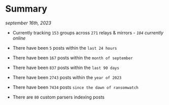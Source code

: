 
# Summary
_september 16th, 2023_

- Currently tracking `153` groups across `271` relays & mirrors - _`104` currently online_

- There have been `5` posts within the `last 24 hours`

- There have been `167` posts within the `month of september`

- There have been `837` posts within the `last 90 days`

- There have been `2743` posts within the `year of 2023`

- There have been `7434` posts `since the dawn of ransomwatch`

- There are `80` custom parsers indexing posts
